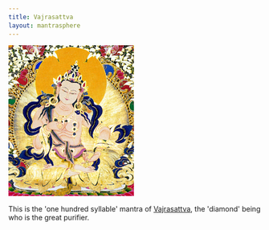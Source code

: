 ```yaml
---  
title: Vajrasattva  
layout: mantrasphere  
---  
```

  
  
<img src="/assets/images/mantrasphere/vajrasattva.jpg" alt="" />  


This is the 'one hundred syllable' mantra of <a href="http://en.wikipedia.org/wiki/Vajrasattva">Vajrasattva</a>, the 'diamond' being who is the great purifier.
